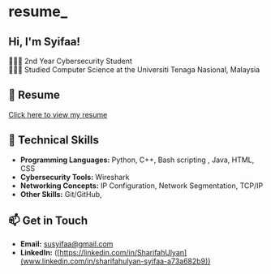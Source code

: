 # resume_

## Hi, I'm Syifaa!

👩🏻‍💻 2nd Year Cybersecurity Student<br/>
👩🏻‍🎓 Studied Computer Science at the Universiti Tenaga Nasional, Malaysia<br/>

## 📄 Resume
[Click here to view my resume](https://ulyxfsy.github.io/resume_/)
 
## 🔧 Technical Skills
- **Programming Languages:** Python, C++, Bash scripting , Java, HTML, CSS 
- **Cybersecurity Tools:** Wireshark 
- **Networking Concepts:** IP Configuration, Network Segmentation, TCP/IP  
- **Other Skills:** Git/GitHub, 

## 📫 Get in Touch
- **Email:** susyifaa@gmail.com  
- **LinkedIn:** ([https://linkedin.com/in/SharifahUlyan](www.linkedin.com/in/sharifahulyan-syifaa-a73a682b9))
